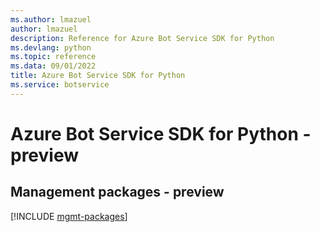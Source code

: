```yaml
---
ms.author: lmazuel
author: lmazuel
description: Reference for Azure Bot Service SDK for Python
ms.devlang: python
ms.topic: reference
ms.data: 09/01/2022
title: Azure Bot Service SDK for Python
ms.service: botservice
---
```

# Azure Bot Service SDK for Python - preview

## Management packages - preview
[!INCLUDE [mgmt-packages](bot-service-mgmt-index.md)]